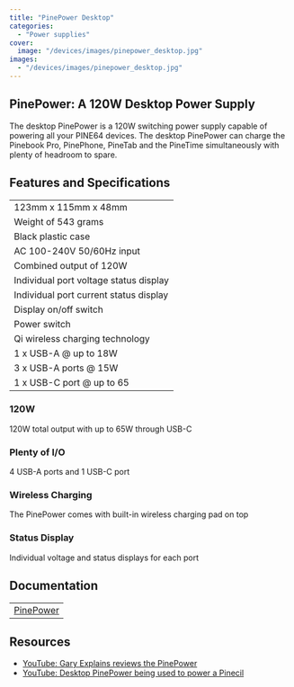 ```yaml
---
title: "PinePower Desktop"
categories: 
  - "Power supplies"
cover: 
  image: "/devices/images/pinepower_desktop.jpg"
images:
  - "/devices/images/pinepower_desktop.jpg"
---
```


## PinePower: A 120W Desktop Power Supply

The desktop PinePower is a 120W switching power supply capable of powering all your PINE64 devices. The desktop PinePower can charge the Pinebook Pro, PinePhone, PineTab and the PineTime simultaneously with plenty of headroom to spare.

## Features and Specifications

|     |
| --- |
| 123mm x 115mm x 48mm |
| Weight of 543 grams |
| Black plastic case |
| AC 100-240V 50/60Hz input |
| Combined output of 120W |
| Individual port voltage status display |
| Individual port current status display |
| Display on/off switch |
| Power switch |
| Qi wireless charging technology |
| 1 x USB-A @ up to 18W |
| 3 x USB-A ports @ 15W  |
| 1 x USB-C port @ up to 65 |

### 120W

120W total output with up to 65W through USB-C

### Plenty of I/O

4 USB-A ports and 1 USB-C port

### Wireless Charging

The PinePower comes with built-in wireless charging pad on top

### Status Display

Individual voltage and status displays for each port

## Documentation

|     |
| --- |
| [PinePower](/documentation/PinePower/Versions/PinePower_Desktop/) |

## Resources

* [YouTube: Gary Explains reviews the PinePower](https://www.youtube.com/watch?v=60IG0XmHtcY)
* [YouTube: Desktop PinePower being used to power a Pinecil](https://www.youtube.com/watch?v=ZZcqUMGPl7A)
